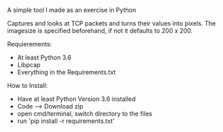 A simple tool I made as an exercise in Python

Captures and looks at TCP packets and turns their values into pixels.
The imagesize is specified beforehand, if not it defaults to 200 x 200.

Requierements:
- At least Python 3.6
- Libpcap
- Everything in the Requirements.txt


How to Install:
- Have at least Python Version 3.6 installed
- Code --> Download zip
- open cmd/terminal, switch directory to the files
- run 'pip install -r requirements.txt'
